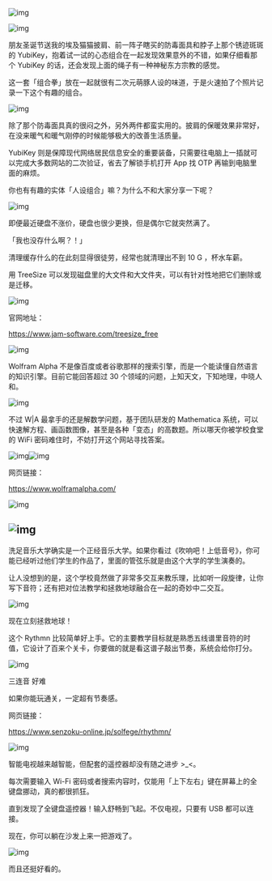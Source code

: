 ![img](https://paper-clips.vercel.app/其他/有点东西.jpg)



![img](https://mmbiz.qpic.cn/mmbiz_png/SlOqFKqEO4ElcxrawO5j9iavL4BYdoB5BgIjfEXzYRDsbCbjgNGGRBVLIy97ljEJWGCB5W3T9AIo1GcyYvKphpA/640?wx_fmt=png)

朋友圣诞节送我的埃及猫猫披肩、前一阵子瞎买的防毒面具和脖子上那个锈迹斑斑的 YubiKey，抱着试一试的心态组合在一起发现效果意外的不错，如果仔细看那个 YubiKey 的话，还会发现上面的绳子有一种神秘东方宗教的感觉。



这一套「组合拳」放在一起就很有二次元萌豚人设的味道，于是火速拍了个照片记录一下这个有趣的组合。



![img](https://mmbiz.qpic.cn/mmbiz_jpg/SlOqFKqEO4ElcxrawO5j9iavL4BYdoB5BbdWUJVrkPeCS45LpKTzO3NdcE5SiaDlb4FA1vnG0f4FuibvI5dHYbb7g/640?wx_fmt=jpeg)



除了那个防毒面具真的很闷之外，另外两件都蛮实用的。披肩的保暖效果非常好，在没来暖气和暖气刚停的时候能够极大的改善生活质量。



YubiKey 则是保障现代网络居民信息安全的重要装备，只需要往电脑上一插就可以完成大多数网站的二次验证，省去了解锁手机打开 App 找 OTP 再输到电脑里面的麻烦。



你也有有趣的实体「人设组合」嘛？为什么不和大家分享一下呢？





![img](https://mmbiz.qpic.cn/mmbiz_png/SlOqFKqEO4ElcxrawO5j9iavL4BYdoB5B0QyVia9zo491mkYQP6FHnSIic2jnot6ysRwBNkvCfF91KmofVkvvS1qA/640?wx_fmt=png)

即便最近硬盘不涨价，硬盘也很少更换，但是偶尔它就突然满了。



「我也没存什么啊？！」



清理缓存什么的在此刻显得很徒劳，经常也就清理出不到 10 G ，杯水车薪。



用 TreeSize 可以发现磁盘里的大文件和大文件夹，可以有针对性地把它们删除或是迁移。



![img](https://mmbiz.qpic.cn/mmbiz_png/SlOqFKqEO4ElcxrawO5j9iavL4BYdoB5BOBhYVy2icq0R0ZkBKGGrXD8rN9qiciaBkX6MZia6QCt1RozN42D81FHwjw/640?wx_fmt=png)



官网地址：

https://www.jam-software.com/treesize_free





![img](https://mmbiz.qpic.cn/mmbiz_png/SlOqFKqEO4ElcxrawO5j9iavL4BYdoB5BSRlCgfoKHmlAoeyzvtUQbWdr5s2ZL7qzbeoJQ5o4x6MHA1j3Rkib2Gw/640?wx_fmt=png)

Wolfram Alpha 不是像百度或者谷歌那样的搜索引擎，而是一个能读懂自然语言的知识引擎。目前它能回答超过 30 个领域的问题，上知天文，下知地理，中晓人和。



![img](https://mmbiz.qpic.cn/mmbiz_jpg/SlOqFKqEO4ElcxrawO5j9iavL4BYdoB5BoCVz3WFKSatric8MKeA6t672f9ia8uGrzWXjaxgGeibGD2I6M3yVzdsWQ/640?wx_fmt=jpeg)



不过 W|A 最拿手的还是解数学问题，基于团队研发的 Mathematica 系统，可以快速解方程、画函数图像，甚至是各种「变态」的高数题。所以哪天你被学校食堂的 WiFi 密码难住时，不妨打开这个网站寻找答案。



![img](https://mmbiz.qpic.cn/mmbiz_png/SlOqFKqEO4ElcxrawO5j9iavL4BYdoB5BWHmVLQ4viaJp997OD06VGkQnBycqDDCdaGsouoQrToXChHibwYW4CiaPg/640?wx_fmt=png)![img](https://mmbiz.qpic.cn/mmbiz_png/SlOqFKqEO4ElcxrawO5j9iavL4BYdoB5BAVtP4Iib1CMXm2xXfwekn0a6zsF03KP4PhIcLzPwJIIVJ8TibJKR2yAw/640?wx_fmt=png)



网页链接：

https://www.wolframalpha.com/





![img](https://mmbiz.qpic.cn/mmbiz_png/SlOqFKqEO4ElcxrawO5j9iavL4BYdoB5BewIibJpiarvUIcyGdn7ZzawBpfg6ZBTNJrVfLkbrd1YNs1U1zSHKreXA/640?wx_fmt=png)

## ![img](https://mmbiz.qpic.cn/mmbiz_png/SlOqFKqEO4ElcxrawO5j9iavL4BYdoB5BhvhFEURjEjphlYFDicTTicWe56F8oJOcXMuD0t9hvrjB2g0U3agtDOibA/640?wx_fmt=png) 



洗足音乐大学确实是一个正经音乐大学。如果你看过《吹响吧！上低音号》，你可能已经听过他们学生的作品了，里面的管弦乐就是由这个大学的学生演奏的。



让人没想到的是，这个学校竟然做了非常多交互来教乐理，比如听一段旋律，让你写下音符；还有把对位法教学和拯救地球融合在一起的奇妙中二交互。



![img](https://mmbiz.qpic.cn/mmbiz_png/SlOqFKqEO4ElcxrawO5j9iavL4BYdoB5BOLI5hTY63ajq57iaxNtsAIV4T94ibCFu1YUCucMmAz8RkSFHNv5R8ia4w/640?wx_fmt=png)

现在立刻拯救地球！



这个 Rythmn 比较简单好上手。它的主要教学目标就是熟悉五线谱里音符的时值，它设计了百来个关卡，你要做的就是看这谱子敲出节奏，系统会给你打分。



![img](https://mmbiz.qpic.cn/mmbiz_png/SlOqFKqEO4ElcxrawO5j9iavL4BYdoB5BdRibBibaiardicsMvW6jmP9pygZ4ET63HNVnpe0aSOlo1caMN3iblJDto6Q/640?wx_fmt=png)

三连音 好难



如果你能玩通关，一定超有节奏感。



网页链接：

https://www.senzoku-online.jp/solfege/rhythmn/





![img](https://mmbiz.qpic.cn/mmbiz_png/SlOqFKqEO4ElcxrawO5j9iavL4BYdoB5BTALibLqJI0coFAxyMJCCLEpiauJ4ibse1QLJqQbJaa4xiaXI05T1AlQgxA/640?wx_fmt=png)

智能电视越来越智能，但配套的遥控器却没有随之进步 >_<。



每次需要输入 Wi-Fi 密码或者搜索内容时，仅能用「上下左右」键在屏幕上的全键盘挪动，真的都很抓狂。



直到发现了全键盘遥控器！输入舒畅到飞起。不仅电视，只要有 USB 都可以连接。



现在，你可以躺在沙发上来一把游戏了。



![img](https://mmbiz.qpic.cn/mmbiz_png/SlOqFKqEO4ElcxrawO5j9iavL4BYdoB5BWmKgP7uELx26ms6R2hKjsXAH2d9CUUDwoW9DaHjbIKzWTibugu7L1iaw/640?wx_fmt=png)



而且还挺好看的。